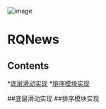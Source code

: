 ![image](https://github.com/GreenTom/RQNews/blob/master/%E6%8E%8C%E4%B8%8A%E6%96%B0%E9%97%BB/%E6%8E%8C%E4%B8%8A%E6%96%B0%E9%97%BB/Source/ios/AppIcon.appiconset/Icon-40%402x.png)
# RQNews
## Contents
  *[底层滑动实现](#底层滑动实现)
  *[排序模块实现](#排序模块实现)
  
##<a id="底层滑动实现"></a>底层滑动实现
##<a id="排序模块实现"></a>排序模块实现
